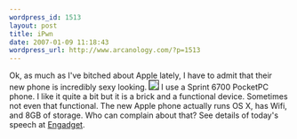 ```yaml
--- 
wordpress_id: 1513
layout: post
title: iPwn
date: 2007-01-09 11:18:43
wordpress_url: http://www.arcanology.com/?p=1513
---
```

Ok, as much as I've bitched about Apple lately, I have to admit that their new phone is incredibly sexy looking. <img src="http://www.arcanology.com/images/ipwn.jpg" border="1" /> I use a Sprint 6700 PocketPC phone. I like it quite a bit but it is a brick and a functional device. Sometimes not even that functional. The new Apple phone actually runs OS X, has Wifi, and 8GB of storage. Who can complain about that? See details of today's speech at <a href="http://gaming.engadget.com/2007/01/09/live-from-macworld-2007-steve-jobs-keynote/">Engadget</a>.
